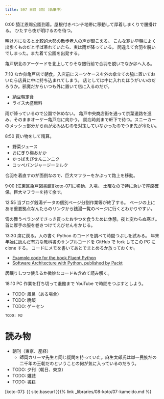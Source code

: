 ```yaml
---
title: 597 日目（雨）（執筆中）
---
```


0:00 猿江恩賜公園到着。屋根付きベンチ地帯に移動して厚着しまくりで腰掛ける。
ひたすら夜が明けるのを待つ。

明け方になると比較的大勢の散歩老人の声が聞こえる。
こんな寒い早朝によく出歩くものだと半ば呆れていたら、実は雨が降っている。
間違えて合羽を脱いでしまった。また着て公園を出発する。

亀戸駅北のアーケードを北上してりそな銀行前で合羽を脱いでなか卯へ入る。

7:10 なか卯亀戸店で朝食。入店前にスーツケースを外の傘立ての脇に置いておいたら店員に中に持ち込まれてしまう。
店としては中に入れたほうがいいのだろうか。邪魔だからいつも外に置いて店に入るのだが。
* 納豆朝定食
* ライス大盛無料

雨が降っているので公園で休めない。
亀戸中央商店街を通って京葉道路を進み、そのままオーケー亀戸店に向かう。
開店時刻まで軒下で待つ。スニーカーのメッシュ部分から雨が沁み込むのを対策していなかったのでつま先が冷たい。

8:50 買い物をして精算。
* 野菜ジュース
* おにぎり梅おかか
* かっぱえびせんニンニク
* コッペパンジャージーミルク

合羽を着直すのが面倒なので、巨大マフラーをかぶって路上を移動。

9:00 [江東区亀戸図書館][koto-07]に移動、入場。
土曜なので特に急いで座席確保。巨大マフラーを持て余す。

12:55 当ブログ銭湯データの個別ページ分割作業等が終了する。
ページの上にある重要拠点なんたらのリンクから銭湯一覧のページに行くとわかりやすい。

雪の舞うベランダでさっき買ったおやつを食うために休憩。夜と変わらぬ寒さ。
首に厚手の服を巻きつけてえびせんをかじる。

13:30 席に戻る。人の書く Python のコードを調べて時間つぶしを試みる。
年末年始に読んだ有力な教科書のサンプルコードを GitHub で fork してこの PC に clone する。
コードにメモを書いてあとでまとめるか放っておくか。

* [Example code for the book Fluent Python](https://github.com/showa-yojyo/example-code)
* [Software Architecture with Python, published by Packt](https://github.com/showa-yojyo/Software-Architecture-with-Python)

居眠りしつつ使えるか微妙なコードも含めて読み解く。

18:10 PC 作業を打ち切って退館まで YouTube で時間をつぶすとしよう。

* TODO: 風呂（ある場合）
* TODO: 晩飯
* TODO: ゲーセン

```text
TODO: MJ
```

# 読み物

* 朝刊（東京、産経）
  * 師岡カリーマ先生と同じ疑問を持っていた。麻生太郎氏は単一民族だの二千年の王朝だのということの何が気に入っているのだろう。
* TODO: 夕刊（朝日、東京）
* TODO: 雑誌
* TODO: 書籍

[koto-07]: {{ site.baseurl }}{% link _libraries/08-koto/07-kameido.md %}
